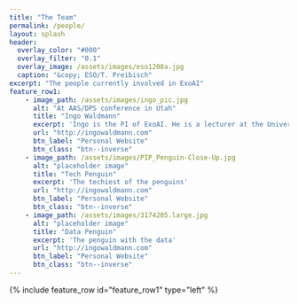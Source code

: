 ```yaml
---
title: "The Team"
permalink: /people/
layout: splash
header:
  overlay_color: "#000"
  overlay_filter: "0.1"
  overlay_image: /assets/images/eso1208a.jpg
  caption: "&copy; ESO/T. Preibisch"
excerpt: "The people currently involved in ExoAI"
feature_row1:
    - image_path: /assets/images/ingo_pic.jpg
      alt: "At AAS/DPS conference in Utah"
      title: "Ingo Waldmann"
      excerpt: 'Ingo is the PI of ExoAI. He is a lecturer at the University College London and working on characterising extrasolar planets via studying their atmospheres.'
      url: "http://ingowaldmann.com"
      btn_label: "Personal Website"
      btn_class: "btn--inverse"
    - image_path: /assets/images/PIP_Penguin-Close-Up.jpg
      alt: "placeholder image"
      title: "Tech Penguin"
      excerpt: 'The techiest of the penguins'
      url: "http://ingowaldmann.com"
      btn_label: "Personal Website"
      btn_class: "btn--inverse"
    - image_path: /assets/images/3174205.large.jpg
      alt: "placeholder image"
      title: "Data Penguin"
      excerpt: 'The penguin with the data'
      url: "http://ingowaldmann.com"
      btn_label: "Personal Website"
      btn_class: "btn--inverse"
---
```


<!-- {% include feature_row id="intro" type="center" %} -->
{% include feature_row id="feature_row1" type="left" %}
<!-- {% include feature_row id="feature_row2" type="left" %}
{% include feature_row id="feature_row3" type="left" %} -->
